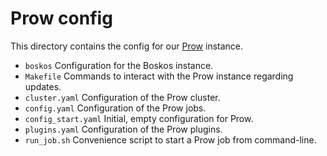 # Prow config

This directory contains the config for our [Prow](https://github.com/kubernetes/test-infra/tree/master/prow) instance.

* `boskos` Configuration for the Boskos instance.
* `Makefile` Commands to interact with the Prow instance regarding updates.
* `cluster.yaml` Configuration of the Prow cluster.
* `config.yaml` Configuration of the Prow jobs.
* `config_start.yaml` Initial, empty configuration for Prow.
* `plugins.yaml` Configuration of the Prow plugins.
* `run_job.sh` Convenience script to start a Prow job from command-line.
